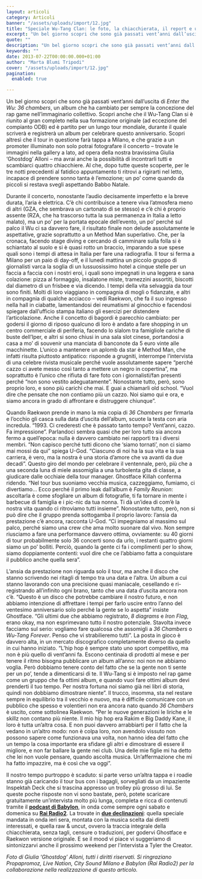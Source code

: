 ```yaml
---
layout: articoli
category: Articoli
banner: "/assets/uploads/import/12.jpg"
title: "Speciale Wu-Tang Clan: le foto, la chiacchierata, il report e un regalino"
excerpt: "Un bel giorno scopri che sono già passati vent’anni dall’uscita di Enter the Wu: 36 chambers, un album che ha cambiato per sempre la concezione del rap game nell’immaginario collettivo. Scopri anche che il Wu-Tang Clan si è riunito al gran completo nella sua formazione originale (ad eccezione del compianto ODB) ed è partito per [&hellip"
quote: ""
description: "Un bel giorno scopri che sono già passati vent’anni dall’uscita di Enter the Wu: 36 chambers, un album che ha cambiato per sempre la concezione del rap game nell’immaginario collettivo. Scopri anche che il Wu-Tang Clan si è riunito al gran completo nella sua formazione originale (ad eccezione del compianto ODB) ed è partito per [&hellip"
keywords: ""
date: 2013-07-22T00:00:00.000+01:00
author: "Marta Blumi Tripodi"
cover: "/assets/uploads/import/12.jpg"
pagination:
  enabled: true

---
```


Un bel giorno scopri che sono già passati vent’anni dall’uscita di _Enter the Wu: 36 chambers_, un album che ha cambiato per sempre la concezione del rap game nell’immaginario collettivo. Scopri anche che il Wu-Tang Clan si è riunito al gran completo nella sua formazione originale (ad eccezione del compianto ODB) ed è partito per un lungo tour mondiale, durante il quale scriverà e registrerà un album per celebrare questo anniversario. Scopri altresì che il tour in questione farà tappa a Milano, e che grazie a un promoter illuminato non solo potrai fotografare il concerto – trovate le immagini nella gallery a lato, ad opera della nostra bravissima Giulia ‘Ghostdog’ Alloni – ma avrai anche la possibilità di incontrarli tutti e scambiarci quattro chiacchiere. Al che, dopo tutte queste scoperte, per le tre notti precedenti al fatidico appuntamento ti ritrovi a rigirarti nel letto, incapace di prendere sonno tanta è l’emozione; un po’ come quando da piccoli si restava svegli aspettando Babbo Natale.

Durante il concerto, nonostante l’audio decisamente imperfetto e la breve durata, l’aria è elettrica. C’è chi contribuisce a tenere viva l’atmosfera meno di altri (GZA, che sembrava un cartonato di se stesso) e c’è chi è proprio assente (RZA, che ha trascorso tutta la sua permanenza in Italia a letto malato), ma un po’ per la portata epocale dell’evento, un po’ perché sul palco il Wu ci sa davvero fare, il risultato finale non delude assolutamente le aspettative, grazie soprattutto a un Method Man superlativo. Che, per la cronaca, facendo stage diving e cercando di camminare sulla folla si è schiantato al suolo e si è quasi rotto un braccio, imparando a sue spese quali sono i tempi di attesa in Italia per fare una radiografia. Il tour si ferma a Milano per un paio di day-off, e il lunedì mattina un piccolo gruppo di giornalisti varca la soglia di un lussuosissimo hotel a cinque stelle per un faccia a faccia con i nostri eroi, i quali sono impegnati in una leggera e sana colazione: pizza al formaggio, insalatone miste, tramezzini assortiti, biscotti dal diametro di un frisbee e via dicendo. I tempi della vita selvaggia da tour sono finiti. Molti di loro viaggiano in compagnia di mogli o fidanzate, e altri in compagnia di qualche acciacco – vedi Raekwon, che fa il suo ingresso nella hall in ciabatte, lamentandosi dei reumatismi al ginocchio e facendosi spiegare dall’ufficio stampa italiano gli esercizi per distendere l’articolazione. Anche il concetto di bagordi è parecchio cambiato: per godersi il giorno di riposo qualcuno di loro è andato a fare shopping in un centro commerciale di periferia, facendo lo slalom tra famigliole cariche di buste dell’Iper, e altri si sono chiusi in una sala slot cinese, portandosi a casa a mo’ di souvenir una manciata di banconote da 5 euro vinte alle macchinette. L’unico a mantenere un aplomb da star è Method Man, che infatti risulta piuttosto antipatico: risponde a grugniti, interrompe l’intervista di una celebre rivista musicale perché vuole assolutamente sapere “perché cazzo ci avete messo così tanto a mettere un negro in copertina”, ma soprattutto è l’unico che rifiuta di fare foto con i giornalisti/fan presenti perché “non sono vestito adeguatamente”. Nonostante tutto, però, sono proprio loro, e sono più carichi che mai. E guai a chiamarli old school. “Vuol dire che pensate che non contiamo più un cazzo. Noi siamo qui e ora, e siamo ancora in grado di affrontare e distruggere chiunque”.

Quando Raekwon prende in mano la mia copia di _36 Chambers_ per firmarla e l’occhio gli casca sulla data d’uscita dell’album, scuote la testa con aria incredula. “1993\. Ci crederesti che è passato tanto tempo? Vent’anni, cazzo. Fa impressione”. Parlandoci sembra quasi che per loro tutto sia ancora fermo a quell’epoca: nulla è davvero cambiato nei rapporti tra i diversi membri. “Non capisco perché tutti dicono che ‘siamo tornati’, non ci siamo mai mossi da qui” spiega U-God. “Ciascuno di noi ha la sua vita e la sua carriera, è vero, ma la nostra è una storia d’amore che va avanti da due decadi”. Questo giro del mondo per celebrare il ventennale, però, più che a una seconda luna di miele assomiglia a una turbolenta gita di classe, a giudicare dalle occhiaie della tour manager. Ghostface Killah conferma ridendo. “Nel tour bus suoniamo vecchia musica, cazzeggiamo, fumiamo, ci divertiamo… Ecco perché il primo leak dall’album è _Family Reunion_: ascoltarla è come sfogliare un album di fotografie, ti fa tornare in mente i barbecue di famiglia e i pic-nic da tua nonna. Ti dà un’idea di com’è la nostra vita quando ci ritroviamo tutti insieme”. Nonostante tutto, però, non si può dire che il gruppo prenda sottogamba il proprio lavoro: l’ansia da prestazione c’è ancora, racconta U-God. “Ci impegniamo al massimo sul palco, perché siamo una crew che ama molto suonare dal vivo. Non sempre riusciamo a fare una performance davvero ottima, ovviamente: su 40 giorni di tour probabilmente solo 36 concerti sono da urlo, i restanti quattro giorni siamo un po’ bolliti. Perciò, quando la gente ci fa i complimenti per lo show, siamo doppiamente contenti: vuol dire che ce l’abbiamo fatta a conquistare il pubblico anche quella sera”.

L’ansia da prestazione non riguarda solo il tour, ma anche il disco che stanno scrivendo nei ritagli di tempo tra una data e l’altra. Un album a cui stanno lavorando con una precisione quasi maniacale, cesellando e ri-registrando all’infinito ogni brano, tanto che una data d’uscita ancora non c’è. “Questo è un disco che potrebbe cambiare il nostro futuro, e non abbiamo intenzione di affrettare i tempi per farlo uscire entro l’anno del ventesimo anniversario solo perché la gente se lo aspetta” insiste Ghostface. “Gli ultimi due che abbiamo registrato, _8 diagrams_ e _Iron Flag_, erano okay, ma non esprimevano tutto il nostro potenziale. Stavolta invece facciamo sul serio: vogliamo fare qualcosa che assomigli a _36 Chambers_ o _Wu-Tang Forever_. Penso che vi strabilieremo tutti”. La posta in gioco è davvero alta, in un mercato discografico completamente diverso da quello in cui hanno iniziato. “L’hip hop è sempre stato uno sport competitivo, ma non è più quello di vent’anni fa. Escono centinaia di prodotti al mese e per tenere il ritmo bisogna pubblicare un album all’anno: noi non ne abbiamo voglia. Però dobbiamo tenere conto del fatto che se la gente non ti sente per un po’, tende a dimenticarsi di te. Il Wu-Tang si è imposto nel rap game come un gruppo che fa ottimi album, e quando vuoi fare ottimi album devi prenderti il tuo tempo. Per nostra fortuna noi siamo già nei libri di storia, quindi non dobbiamo dimostrare niente”. Il trucco, insomma, sta nel restare sempre in equilibrio tra il vecchio e nuovo, ma è difficile comunicare con un pubblico che spesso e volentieri non era ancora nato quando _36 Chambers_ è uscito, come sottolinea Raekwon. “Per le nuove generazioni le liriche e le skillz non contano più niente. Il mio hip hop era Rakim e Big Daddy Kane, il loro è tutta un’altra cosa. E non puoi davvero arrabbiarti per il fatto che la vedano in un’altro modo: non è colpa loro, non avendolo vissuto non possono sapere come funzionava una volta, non hanno idea del fatto che un tempo la cosa importante era sfidare gli altri e dimostrare di essere il migliore, e non far ballare la gente nei club. Una delle mie figlie mi ha detto che lei non vuole pensare, quando ascolta musica. Un’affermazione che mi ha fatto impazzire, ma è così che va oggi”.

Il nostro tempo purtroppo è scaduto: si parte verso un’altra tappa e i roadie stanno già caricando il tour bus con i bagagli, sorvegliati da un impaziente Inspektah Deck che si trascina appresso un trolley più grosso di lui. Se queste poche risposte non vi sono bastate, però, potete scaricare gratuitamente un’intervista molto più lunga, completa e ricca di contenuti tramite il [**podcast di Babylon**](https://itunes.apple.com/it/podcast/babylon/id438654436 "https://itunes.apple.com/it/podcast/babylon/id438654436"), in onda come sempre ogni sabato e domenica su [**Rai Radio2**](http://www.radio2.rai.it/dl/portaleRadio/Page-01035145-7309-40b5-b62d-f9e679bb0cfe.html "http://www.radio2.rai.it/dl/portaleRadio/Page-01035145-7309-40b5-b62d-f9e679bb0cfe.html"). La trovate in [**due declinazioni**](http://www.babylon.rai.it/dl/Radio2/sito/PublishingBlock-f9cb181d-a711-4b4b-bbf6-da6e6a0d0895-podcast.html "http://www.babylon.rai.it/dl/Radio2/sito/PublishingBlock-f9cb181d-a711-4b4b-bbf6-da6e6a0d0895-podcast.html"): quella speciale mandata in onda ieri sera, montata con la musica scelta dai diretti interessati, e quella raw & uncut, ovvero la traccia integrale della chiacchierata, senza tagli, censure o traduzioni, per godervi Ghostface e Raekwon versione originale. E se il mood vi piace vi suggeriamo di sintonizzarvi anche il prossimo weekend per l’intervista a Tyler the Creator.

_Foto di Giulia ‘Ghostdog’ Alloni, tutti i diritti riservati. Si ringraziano Propapromoz, Live Nation, City Sound Milano e Babylon (Rai Radio2) per la collaborazione nella realizzazione di questo articolo._